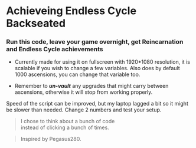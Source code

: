 # Achieveing Endless Cycle Backseated
### Run this code, leave your game overnight, get Reincarnation and Endless Cycle achievements

- Currently made for using it on fullscreen with 1920*1080 resolution, it is scalable if you wish to change a few variables. Also does by default 1000 ascensions, you can change that variable too.

- Remember to _**un-vault**_ any upgrades that might carry between ascensions, otherwise it will stop from working properly.

Speed of the script can be improved, but my laptop lagged a bit so it might be slower than needed. Change 2 numbers and test your setup.
> I chose to think about a bunch of code  
> instead of clicking a bunch of times.  

> Inspired by Pegasus280.

